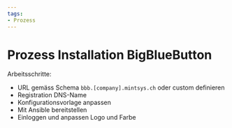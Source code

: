 ```yaml
---
tags:
- Prozess
---
```

# Prozess Installation BigBlueButton
Arbeitsschritte:
* URL gemäss Schema `bbb.[company].mintsys.ch` oder custom definieren
* Registration DNS-Name
* Konfigurationsvorlage anpassen
* Mit Ansible bereitstellen
* Einloggen und anpassen Logo und Farbe